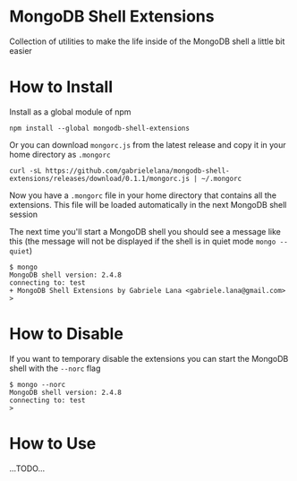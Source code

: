 # MongoDB Shell Extensions
Collection of utilities to make the life inside of the MongoDB shell a little bit easier

# How to Install
Install as a global module of npm
```
npm install --global mongodb-shell-extensions
```
Or you can download `mongorc.js` from the latest release and copy it in your home directory as `.mongorc`
```
curl -sL https://github.com/gabrielelana/mongodb-shell-extensions/releases/download/0.1.1/mongorc.js | ~/.mongorc
```

Now you have a `.mongorc` file in your home directory that contains all the extensions. This file will be loaded automatically in the next MongoDB shell session

The next time you'll start a MongoDB shell you should see a message like this (the message will not be displayed if the shell is in quiet mode `mongo --quiet`)
```
$ mongo
MongoDB shell version: 2.4.8
connecting to: test
+ MongoDB Shell Extensions by Gabriele Lana <gabriele.lana@gmail.com>
>
```

# How to Disable
If you want to temporary disable the extensions you can start the MongoDB shell with the `--norc` flag
```
$ mongo --norc
MongoDB shell version: 2.4.8
connecting to: test
>
```

# How to Use
...TODO...
